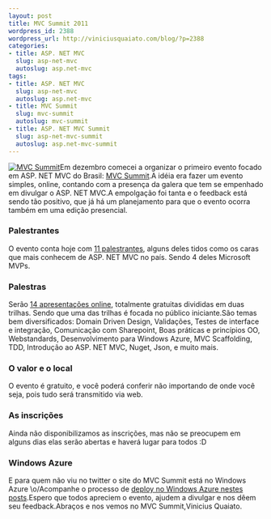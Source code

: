 ```yaml
--- 
layout: post
title: MVC Summit 2011
wordpress_id: 2388
wordpress_url: http://viniciusquaiato.com/blog/?p=2388
categories: 
- title: ASP. NET MVC
  slug: asp-net-mvc
  autoslug: asp.net-mvc
tags: 
- title: ASP. NET MVC
  slug: asp-net-mvc
  autoslug: asp.net-mvc
- title: MVC Summit
  slug: mvc-summit
  autoslug: mvc-summit
- title: ASP. NET MVC Summit
  slug: asp-net-mvc-summit
  autoslug: asp.net-mvc-summit
---
```

[![MVC Summit](http://viniciusquaiato.com/images_posts/mvcsummit_logo.png "MVC Summit")](http://viniciusquaiato.com/images_posts/mvcsummit_logo.png)Em dezembro comecei a organizar o primeiro evento focado em ASP. NET MVC do Brasil: [MVC Summit](http://www.mvcsummit.net/).A idéia era fazer um evento simples, online, contando com a presença da galera que tem se empenhado em divulgar o ASP. NET MVC.A empolgação foi tanta e o feedback está sendo tão positivo, que já há um planejamento para que o evento ocorra também em uma edição presencial.

### Palestrantes
O evento conta hoje com [11 palestrantes](http://mvcsummit.net/2011/Palestrantes), alguns deles tidos como os caras que mais conhecem de ASP. NET MVC no país. Sendo 4 deles Microsoft MVPs.

### Palestras
Serão [14 apresentações online](http://mvcsummit.net/2011/Grade), totalmente gratuitas divididas em duas trilhas. Sendo que uma das trilhas é focada no público iniciante.São temas bem diversificados: Domain Driven Design, Validações, Testes de interface e integração, Comunicação com Sharepoint, Boas práticas e princípios OO, Webstandards, Desenvolvimento para Windows Azure, MVC Scaffolding, TDD, Introdução ao ASP. NET MVC, Nuget, Json, e muito mais.

### O valor e o local
O evento é gratuito, e você poderá conferir não importando de onde você seja, pois tudo será transmitido via web.

### As inscrições
Ainda não disponibilizamos as inscrições, mas não se preocupem em alguns dias elas serão abertas e haverá lugar para todos :D

### Windows Azure
E para quem não viu no twitter o site do MVC Summit está no Windows Azure \o/Acompanhe o processo de [deploy no Windows Azure nestes posts](http://viniciusquaiato.com/blog/tag/deploying-windows-azure/).Espero que todos apreciem o evento, ajudem a divulgar e nos dêem seu feedback.Abraços e nos vemos no MVC Summit,Vinicius Quaiato.
